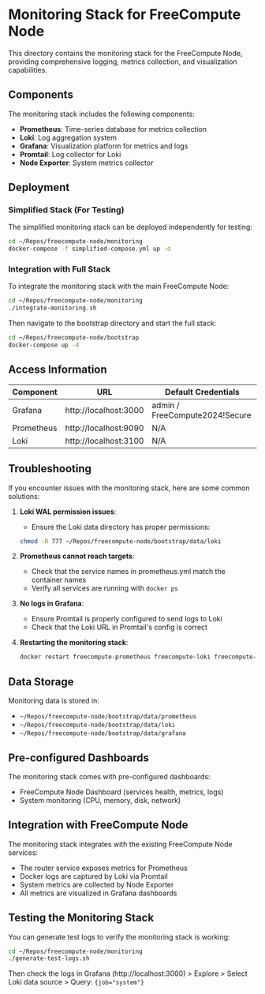 # Monitoring Stack for FreeCompute Node

This directory contains the monitoring stack for the FreeCompute Node, providing comprehensive logging, metrics collection, and visualization capabilities.

## Components

The monitoring stack includes the following components:

- **Prometheus**: Time-series database for metrics collection
- **Loki**: Log aggregation system
- **Grafana**: Visualization platform for metrics and logs
- **Promtail**: Log collector for Loki
- **Node Exporter**: System metrics collector

## Deployment

### Simplified Stack (For Testing)

The simplified monitoring stack can be deployed independently for testing:

```bash
cd ~/Repos/freecompute-node/monitoring
docker-compose -f simplified-compose.yml up -d
```

### Integration with Full Stack

To integrate the monitoring stack with the main FreeCompute Node:

```bash
cd ~/Repos/freecompute-node/monitoring
./integrate-monitoring.sh
```

Then navigate to the bootstrap directory and start the full stack:

```bash
cd ~/Repos/freecompute-node/bootstrap
docker-compose up -d
```

## Access Information

| Component | URL | Default Credentials |
|-----------|-----|---------------------|
| Grafana | http://localhost:3000 | admin / FreeCompute2024!Secure |
| Prometheus | http://localhost:9090 | N/A |
| Loki | http://localhost:3100 | N/A |

## Troubleshooting

If you encounter issues with the monitoring stack, here are some common solutions:

1. **Loki WAL permission issues**:
   - Ensure the Loki data directory has proper permissions:
   ```bash
   chmod -R 777 ~/Repos/freecompute-node/bootstrap/data/loki
   ```

2. **Prometheus cannot reach targets**:
   - Check that the service names in prometheus.yml match the container names
   - Verify all services are running with `docker ps`

3. **No logs in Grafana**:
   - Ensure Promtail is properly configured to send logs to Loki
   - Check that the Loki URL in Promtail's config is correct

4. **Restarting the monitoring stack**:
   ```bash
   docker restart freecompute-prometheus freecompute-loki freecompute-grafana freecompute-promtail freecompute-node-exporter
   ```

## Data Storage

Monitoring data is stored in:
- `~/Repos/freecompute-node/bootstrap/data/prometheus`
- `~/Repos/freecompute-node/bootstrap/data/loki`
- `~/Repos/freecompute-node/bootstrap/data/grafana`

## Pre-configured Dashboards

The monitoring stack comes with pre-configured dashboards:
- FreeCompute Node Dashboard (services health, metrics, logs)
- System monitoring (CPU, memory, disk, network)

## Integration with FreeCompute Node

The monitoring stack integrates with the existing FreeCompute Node services:
- The router service exposes metrics for Prometheus
- Docker logs are captured by Loki via Promtail
- System metrics are collected by Node Exporter
- All metrics are visualized in Grafana dashboards

## Testing the Monitoring Stack

You can generate test logs to verify the monitoring stack is working:

```bash
cd ~/Repos/freecompute-node/monitoring
./generate-test-logs.sh
```

Then check the logs in Grafana (http://localhost:3000) > Explore > Select Loki data source > Query: `{job="system"}`
